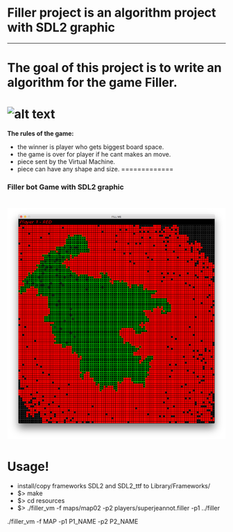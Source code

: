 # Filler project is an algorithm project with SDL2 graphic
---
The goal of this project is to write an algorithm for the game Filler.
=============
![alt text](https://github.com/TheDigitalBug/filler/blob/master/filler.gif)
=============
**The rules of the game:**
 - the winner is player who gets biggest board space.
 - the game is over for player if he cant makes an move.
 - piece sent by the Virtual Machine.
 - piece can have any shape and size.
=============
### Filler bot Game with SDL2 graphic
![alt text](https://github.com/TheDigitalBug/filler/blob/master/logo.png)
=============

# Usage!
  - install/copy frameworks SDL2 and SDL2_ttf to Library/Frameworks/
  - $> make
  - $> cd resources 
  - $> ./filler_vm -f maps/map02 -p2 players/superjeannot.filler -p1 ../filler
  
  ./filler_vm -f MAP -p1 P1_NAME -p2 P2_NAME
  
  

